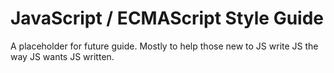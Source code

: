 JavaScript / ECMAScript Style Guide
===
A placeholder for future guide.   Mostly to help those new to JS write JS the way JS wants JS written. 
